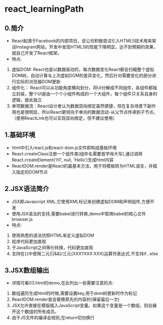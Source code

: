 # react_learningPath

## 0.简介

* React起源于Facebook的内部项目，该公司积极尝试引入HTML5技术用来架设Instagram网站，开发中发现HTML5的性能下降明显，达不到预期的效果，就自己开发了React框架。
* 特点:
1. 虚拟DOM: React也是以数据驱动的，每次数据变化React都会扫瞄整个虚拟DOM树，自动计算与上次虚拟DOM的差异变化，然后针对需要变化的部分进行实际的浏览器DOM更新
2. 组件化： React可以从功能角度横向划分，将UI分解成不同组件，各组件都独立封装，整个UI是由一个个小组件构成的一个大组件，每个组件只关系自身的逻辑，彼此独立
3. 单项数据流：React设计者认为数据双向绑定虽然便捷，但在复杂场景下副作用也是很明显，所以React更倾向于单向的数据流动-从父节点传递到子节点。（使用ReactLink也可以实现双向绑定，但不建议使用）

## 1.基础环境

* html中引入react.js和react-dom.js文件即构成基础环境
* React.createClass注册一个组件类(组件名需要首字母大写),通过调用React.createElement('h1', null, 'Hello')生成html内容
* ReactDOM.render是React的最基本方法，用于将模板转为HTML语言，并插入指定的DOM节点

## 2.JSX语法简介

* JSX即Javascript XML,它使用XML标记来创建虚拟DOM和声明组件,方便开发
* 使用JSX语法的支持,需要babel进行转换,demo中暂用babel的核心文件browser.js
* 特点:
1. 使用熟悉的语法仿照HTML来定义虚拟DOM
2. 程序代码更加直观
3. 于JavaScript之间等价转换，代码更加直观
4. 支持在{}中使用二元(||&&)/三元(XXX?XXX:XXX)运算符表达式,不支持if...else

## 3.JSX数组输出

* 详情可看03.html的demo,在此列出一些需要注意的点:
1. 数组遍历生成html的时候,需要设置key,用于dom树更新时作为标记
2. ReactDOM.render是会替换原先的内容的(保留最后一次)
3. JSX允许直接在模版插入JavaScript变量。如果这个变量是一个数组，则会展开这个数组的所有成员。
4. 由于JS文件的编译会规则,在return切勿换行